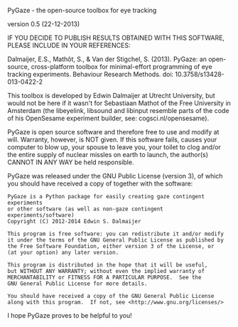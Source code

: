 PyGaze - the open-source toolbox for eye tracking

version 0.5 (22-12-2013)


IF YOU DECIDE TO PUBLISH RESULTS OBTAINED WITH THIS SOFTWARE, PLEASE INCLUDE IN YOUR REFERENCES:

Dalmaijer, E.S., Mathôt, S., & Van der Stigchel, S. (2013). PyGaze: an
	open-source, cross-platform toolbox for minimal-effort programming
	of eye tracking experiments. Behaviour Research Methods.
	doi: 10.3758/s13428-013-0422-2


This toolbox is developed by Edwin Dalmaijer at Utrecht University, but would
not be here if it wasn't for Sebastiaan Mathot of the Free University in
Amsterdam (the libeyelink, libsound and libinput resemble parts of the code
of his OpenSesame experiment builder, see: cogsci.nl/opensesame).

PyGaze is open source software and therefore free to use and modify at will.
Warranty, however, is NOT given. If this software fails, causes your computer
to blow up, your spouse to leave you, your toilet to clog and/or the entire
supply of nuclear missles on earth to launch, the author(s) CANNOT IN ANY WAY
be held responsible.

PyGaze was released under the GNU Public License (version 3), of which you
should have received a copy of together with the software:

    PyGaze is a Python package for easily creating gaze contingent experiments
    or other software (as well as non-gaze contingent experiments/software)
    Copyright (C) 2012-2014 Edwin S. Dalmaijer

    This program is free software: you can redistribute it and/or modify
    it under the terms of the GNU General Public License as published by
    the Free Software Foundation, either version 3 of the License, or
    (at your option) any later version.

    This program is distributed in the hope that it will be useful,
    but WITHOUT ANY WARRANTY; without even the implied warranty of
    MERCHANTABILITY or FITNESS FOR A PARTICULAR PURPOSE.  See the
    GNU General Public License for more details.

    You should have received a copy of the GNU General Public License
    along with this program.  If not, see <http://www.gnu.org/licenses/>

I hope PyGaze proves to be helpful to you!

